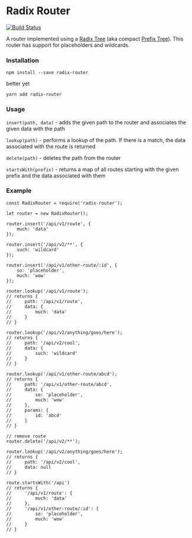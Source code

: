 # Radix Router

[![Build Status](https://travis-ci.org/charlieduong94/radix-router.svg?branch=master)](https://travis-ci.org/charlieduong94/radix-router)

A router implemented using a [Radix Tree](https://en.wikipedia.com/wiki/Radix_tree) (aka compact [Prefix Tree](https://en.wikipedia.com/wiki/Trie)).
This router has support for placeholders and wildcards.

### Installation
```
npm install --save radix-router
```
better yet
```
yarn add radix-router
```

### Usage

`insert(path, data)` - adds the given path to the router and associates the given data with the path

`lookup(path)` - performs a lookup of the path. If there is a match, the data associated with the route is returned

`delete(path)` - deletes the path from the router

`startsWith(prefix)` - returns a map of all routes starting with the given prefix and the data associated with them

### Example

```
const RadixRouter = require('radix-router');

let router = new RadixRouter();

router.insert('/api/v1/route', {
    much: 'data'
});

router.insert('/api/v2/**', {
    such: 'wildcard'
});

router.insert('/api/v1/other-route/:id', {
    so: 'placeholder',
    much: 'wow'
});

router.lookup('/api/v1/route');
// returns {
//     path: '/api/v1/route',
//     data: {
//         much: 'data'
//     }
// }

router.lookup('/api/v2/anything/goes/here');
// returns {
//     path: '/api/v2/cool',
//     data: {
//         such: 'wildcard'
//     }
// }

router.lookup('/api/v1/other-route/abcd');
// returns {
//     path: '/api/v1/other-route/abcd',
//     data: {
//         so: 'placeholder',
//         much: 'wow'
//     },
//     params: {
//         id: 'abcd'
//     }
// }

// remove route
router.delete('/api/v2/**');

router.lookup('/api/v2/anything/goes/here');
// returns {
//     path: '/api/v2/cool',
//     data: null
// }

route.startsWith('/api')
// returns {
//     '/api/v1/route': {
//         much: 'data'
//     },
//     '/api/v1/other-route/:id': {
//         so: 'placeholder',
//         much: 'wow'
//     }
// }
```
